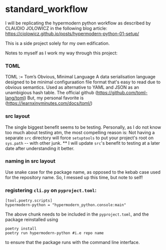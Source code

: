 # standard_workflow

I will be replicating the hypermodern python workflow as described by CLAUDIO JOLOWICZ in the following blog article:
https://cjolowicz.github.io/posts/hypermodern-python-01-setup/

This is a side project solely for my own edification. 

Notes to myself as I work my way through this project:
### TOML
TOML := Tom’s Obvious, Minimal Language
A data serialisation language designed to be minimal configuraation file format that's easy to read due to obvious semantics. Used as alternative to YAML and JSON as an unambigious hash table. 
The official github (https://github.com/toml-lang/toml)
But, my personal favorite is (https://learnxinyminutes.com/docs/toml/)

### src layout
The single biggest benefit seems to be testing.
Personally, as I do not know too much about testing atm, the most compelling reason is: Not having a separate `src` directory will force `setuptools` to put your project's root on `sys.path` -- with other junk.
** I will update `src`'s benefit to testing at a later date after understanding it better.

### naming in src layout
Use snake case for the package name, as opposed to the kebab case used for the repository name. So, I messed up this time, but note to self!

### registering `cli.py` on `pyproject.toml`:
```
[tool.poetry.scripts]
hypermodern-python = "hypermodern_python.console:main"
```
The above chunk needs to be included in the `pyproject.toml`, and the package reinstalled using 
```
poetry install
poetry run hypermodern-python #i.e repo name
```
to ensure that the package runs with the command line interface.

